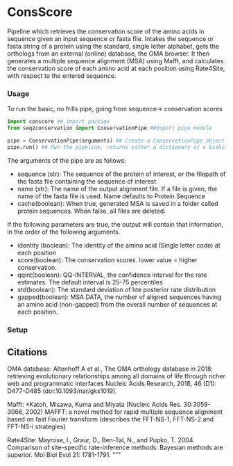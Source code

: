 # ConsScore

Pipeline which retrieves the conservation score of the amino acids in sequence
given an input sequence or fasta file. Intakes the sequence or fasta string of a protein using the standard, single
letter alphabet, gets the orthologs from an external (online) database, the OMA browser. It then generates a
multiple sequence alignment (MSA) using Mafft, and calculates the conservation score of each
amino acid at each position using Rate4Site, with respect to the entered sequence.

### Usage

To run the basic, no frills pipe, going from sequence-> conservation scores

```python
import conscore ## import package
from seq2conservation import ConservationPipe ##Import pipe module

pipe = ConservationPipe(arguments) ## Create a ConservationPipe object with arguments of choice
pipe.run() ## Run the pipeline, returns either a dictionary or a biskit.ProfileCollection containing the conservation score for each amino acid in the sequence
```
The arguments of the pipe are as follows:
 - sequence (str): The sequence of the protein of interest, or the filepath of the fasta file containing
    the sequence of interest
 - name (str): The name of the output alignment file. If a file is given, the name of the fasta file is used.
    Name defaults to Protein Sequence
 - cache(boolean): When true, generated MSA is saved in a folder called protein sequences. When false, all
    files are deleted.
    
If the following parameters are true, the output will contain that information, in the order of the following arguments.

 - identity (boolean): The identity of the amino acid (Single letter code) at each position
 - score(boolean): The conservation scores. lower value = higher conservation.
 - qqint(boolean): QQ-INTERVAL, the confidence interval for the rate estimates. The default interval is 25-75 percentiles
 - std(boolean): The standard deviation of hte posterior rate distribution
 - gapped(boolean): MSA DATA, the number of aligned sequences having an amino acid (non-gapped) from the overall
    number of sequences at each position.

### Setup



## Citations
OMA database:
Altenhoff A et al., The OMA orthology database in 2018: retrieving evolutionary relationships among
all domains of life through richer web and programmatic interfaces Nucleic Acids Research, 2018,
46 (D1): D477-D485 (doi:10.1093/nar/gkx1019).

Mafft:
*Katoh, Misawa, Kuma and Miyata (Nucleic Acids Res. 30:3059-3066, 2002) MAFFT: a novel method for rapid
multiple sequence alignment based on fast Fourier transform (describes the FFT-NS-1, FFT-NS-2 and FFT-NS-i
strategies)


Rate4Site:
Mayrose, I., Graur, D., Ben-Tal, N., and Pupko, T. 2004. Comparison of site-specific rate-inference methods:
Bayesian methods are superior. Mol Biol Evol 21: 1781-1791.
"""
